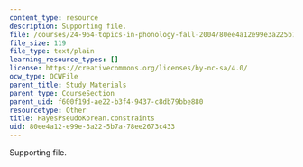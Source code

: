 ```yaml
---
content_type: resource
description: Supporting file.
file: /courses/24-964-topics-in-phonology-fall-2004/80ee4a12e99e3a225b7a78ee2673c433_HayesPseudoKorean.constraints
file_size: 119
file_type: text/plain
learning_resource_types: []
license: https://creativecommons.org/licenses/by-nc-sa/4.0/
ocw_type: OCWFile
parent_title: Study Materials
parent_type: CourseSection
parent_uid: f600f19d-ae22-b3f4-9437-c8db79bbe880
resourcetype: Other
title: HayesPseudoKorean.constraints
uid: 80ee4a12-e99e-3a22-5b7a-78ee2673c433
---
```

Supporting file.